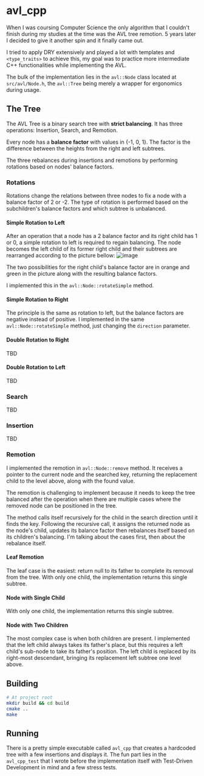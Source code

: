 # avl_cpp

When I was coursing Computer Science the only algorithm that I couldn't finish during my studies at the time was the AVL tree remotion. 5 years later I decided to give it another spin and it finally came out.

I tried to apply DRY extensively and played a lot with templates and `<type_traits>` to achieve this, my goal was to practice more intermediate C++ functionalities while implementing the AVL.

The bulk of the implementation lies in the `avl::Node` class located at `src/avl/Node.h`, the `avl::Tree` being merely a wrapper for ergonomics during usage.
## The Tree

The AVL Tree is a binary search tree with **strict balancing**.
It has three operations: Insertion, Search, and Remotion.

Every node has a **balance factor** with values in {-1, 0, 1}.
The factor is the difference between the heights from the right and left subtrees.

The three rebalances during insertions and remotions by performing rotations based on nodes' balance factors.

### Rotations

Rotations change the relations between three nodes to fix a node with a balance factor of 2 or -2.
The type of rotation is performed based on the subchildren's balance factors and which subtree is unbalanced.

#### Simple Rotation to Left

After an operation that a node has a 2 balance factor and its right child has 1 or 0,
a simple rotation to left is required to regain balancing.
The node becomes the left child of its former right child and their subtrees are rearranged according to the picture bellow:
![image](https://github.com/ivomachado/avl_cpp/assets/9119113/618d8172-0702-4dcc-a31f-af08dcebb560)

The two possibilities for the right child's balance factor are in orange and green in the picture along with the resulting balance factors.

I implemented this in the `avl::Node::rotateSimple` method.


#### Simple Rotation to Right

The principle is the same as rotation to left, but the balance factors are negative instead of positive. I implemented in the same `avl::Node::rotateSimple` method, just changing the `direction` parameter.

#### Double Rotation to Right

TBD

#### Double Rotation to Left

TBD

### Search

TBD

### Insertion

TBD

### Remotion

I implemented the remotion in `avl::Node::remove` method. It receives a pointer to the current node and the searched key, returning the replacement child to the level above, along with the found value.

The remotion is challenging to implement because it needs to keep the tree balanced after the operation when there are multiple cases where the removed node can be positioned in the tree.

The method calls itself recursively for the child in the search direction until it finds the key. Following the recursive call, it assigns the returned node as the node's child, updates its balance factor then rebalances itself based on its children's balancing. I'm talking about the cases first, then about the rebalance itself.

#### Leaf Remotion

The leaf case is the easiest: return null to its father to complete its removal from the tree. With only one child, the implementation returns this single subtree.

#### Node with Single Child

With only one child, the implementation returns this single subtree.

#### Node with Two Children

The most complex case is when both children are present. I implemented that the left child always takes its father's place, but this requires a left child's sub-node to take its father's position. The left child is replaced by its right-most descendant, bringing its replacement left subtree one level above.


## Building

```bash
# At project root
mkdir build && cd build
cmake ..
make
```

## Running
There is a pretty simple executable called `avl_cpp` that creates a hardcoded tree with a few insertions and displays it. The fun part lies in the `avl_cpp_test` that I wrote before the implementation itself with Test-Driven Development in mind and a few stress tests.
